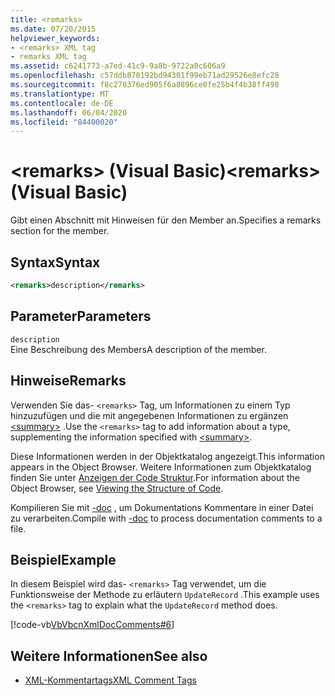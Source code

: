 ```yaml
---
title: <remarks>
ms.date: 07/20/2015
helpviewer_keywords:
- <remarks> XML tag
- remarks XML tag
ms.assetid: c6241773-a7ed-41c9-9a8b-9722a0c606a9
ms.openlocfilehash: c57ddb870192bd94301f99eb71ad29526e8efc28
ms.sourcegitcommit: f8c270376ed905f6a8896ce0fe25b4f4b38ff498
ms.translationtype: MT
ms.contentlocale: de-DE
ms.lasthandoff: 06/04/2020
ms.locfileid: "84400020"
---
```

# <a name="remarks-visual-basic"></a><span data-ttu-id="6115a-101">\<remarks> (Visual Basic)</span><span class="sxs-lookup"><span data-stu-id="6115a-101">\<remarks> (Visual Basic)</span></span>
<span data-ttu-id="6115a-102">Gibt einen Abschnitt mit Hinweisen für den Member an.</span><span class="sxs-lookup"><span data-stu-id="6115a-102">Specifies a remarks section for the member.</span></span>  
  
## <a name="syntax"></a><span data-ttu-id="6115a-103">Syntax</span><span class="sxs-lookup"><span data-stu-id="6115a-103">Syntax</span></span>  
  
```xml  
<remarks>description</remarks>  
```  
  
## <a name="parameters"></a><span data-ttu-id="6115a-104">Parameter</span><span class="sxs-lookup"><span data-stu-id="6115a-104">Parameters</span></span>  
 `description`  
 <span data-ttu-id="6115a-105">Eine Beschreibung des Members</span><span class="sxs-lookup"><span data-stu-id="6115a-105">A description of the member.</span></span>  
  
## <a name="remarks"></a><span data-ttu-id="6115a-106">Hinweise</span><span class="sxs-lookup"><span data-stu-id="6115a-106">Remarks</span></span>  
 <span data-ttu-id="6115a-107">Verwenden Sie das- `<remarks>` Tag, um Informationen zu einem Typ hinzuzufügen und die mit angegebenen Informationen zu ergänzen [\<summary>](summary.md) .</span><span class="sxs-lookup"><span data-stu-id="6115a-107">Use the `<remarks>` tag to add information about a type, supplementing the information specified with [\<summary>](summary.md).</span></span>  
  
 <span data-ttu-id="6115a-108">Diese Informationen werden in der Objektkatalog angezeigt.</span><span class="sxs-lookup"><span data-stu-id="6115a-108">This information appears in the Object Browser.</span></span> <span data-ttu-id="6115a-109">Weitere Informationen zum Objektkatalog finden Sie unter [Anzeigen der Code Struktur](/visualstudio/ide/viewing-the-structure-of-code).</span><span class="sxs-lookup"><span data-stu-id="6115a-109">For information about the Object Browser, see [Viewing the Structure of Code](/visualstudio/ide/viewing-the-structure-of-code).</span></span>  
  
 <span data-ttu-id="6115a-110">Kompilieren Sie mit [-doc](../../reference/command-line-compiler/doc.md) , um Dokumentations Kommentare in einer Datei zu verarbeiten.</span><span class="sxs-lookup"><span data-stu-id="6115a-110">Compile with [-doc](../../reference/command-line-compiler/doc.md) to process documentation comments to a file.</span></span>  
  
## <a name="example"></a><span data-ttu-id="6115a-111">Beispiel</span><span class="sxs-lookup"><span data-stu-id="6115a-111">Example</span></span>  
 <span data-ttu-id="6115a-112">In diesem Beispiel wird das- `<remarks>` Tag verwendet, um die Funktionsweise der Methode zu erläutern `UpdateRecord` .</span><span class="sxs-lookup"><span data-stu-id="6115a-112">This example uses the `<remarks>` tag to explain what the `UpdateRecord` method does.</span></span>  
  
 [!code-vb[VbVbcnXmlDocComments#6](~/samples/snippets/visualbasic/VS_Snippets_VBCSharp/VbVbcnXmlDocComments/VB/Class1.vb#6)]  
  
## <a name="see-also"></a><span data-ttu-id="6115a-113">Weitere Informationen</span><span class="sxs-lookup"><span data-stu-id="6115a-113">See also</span></span>

- [<span data-ttu-id="6115a-114">XML-Kommentartags</span><span class="sxs-lookup"><span data-stu-id="6115a-114">XML Comment Tags</span></span>](index.md)
